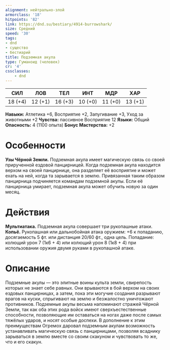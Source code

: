 ```yaml
---
alignment: нейтрально-злой
armorclass: '18'
hitpoints: '82'
link: https://dnd.su/bestiary/4914-burrowshark/
size: Средний
speed: '30'
tags:
- dnd
- существо
- бестиарий
title: Подземная акула
type: Гуманоид (человек)
cr: '4'
cssclasses:
    - dnd
---
```



| СИЛ | ЛОВ | ТЕЛ | ИНТ | МДР | ХАР |
|---|---|---|---|---|---|
| 18 (+4) | 12 (+1) | 16 (+3) | 10 (+0) | 11 (+0) | 13 (+1) |
**Навыки:** Атлетика +6, Восприятие +2, Запугивание +3, Уход за животными +2
**Чувства:** пассивное Восприятие 12
**Языки:** Общий
**Опасность:** 4 (1100 опыта)
**Бонус Мастерства:** +2


# Особенности
**Узы Чёрной Земли.** Подземная акула имеет магическую связь со своей прирученной ездовой панцирницей. Когда подземная акула находится верхом на своей панцирнице, она разделяет её восприятие и может ехать на ней, когда та зарывается в землю. Привязанная таким образом панцирница подчиняется командам подземной акулы. Если её панцирница умирает, подземная акула может обучить новую за один месяц.


# Действия
**Мультиатака.** Подземная акула совершает три рукопашные атаки.
**Копьё.** Рукопашная или дальнобойная атака оружием: +6 к попаданию, досягаемость 5 фт. или дистанция 20/60 фт., одна цель. Попадание: колющий урон 7 (1к6 + 4) или колющий урон 8 (1к8 + 4) при использовании оружия двумя руками в рукопашной атаке.


# Описание
Подземные акулы — это элитные воины культа земли, свирепость которых не знает себе равных. Они врываются в бой верхом на своих ездовых панцирницах, а затем, пока эти могучие создания разрывают врагов на куски, спрыгивают на землю и безжалостно уничтожают противников. Подземные акулы весьма напоминают стражей Чёрной Земли, так как оба этих рода войск имеют сверхъестественные способности, позволяющие им оставаться на ногах даже после самых тяжёлых ударов, и носят особые доспехи. В дополнение к этим преимуществам Огремох даровал подземным акулам возможность устанавливать магическую связь с панцирницами, позволяя всаднику зарываться в землю вместе со своим скакуном и чув­ствовать то же, что и его скакун.